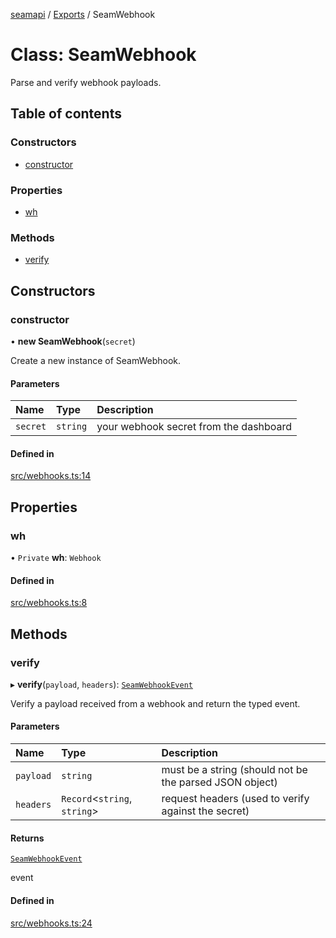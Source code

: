 [seamapi](../README.md) / [Exports](../modules.md) / SeamWebhook

# Class: SeamWebhook

Parse and verify webhook payloads.

## Table of contents

### Constructors

- [constructor](SeamWebhook.md#constructor)

### Properties

- [wh](SeamWebhook.md#wh)

### Methods

- [verify](SeamWebhook.md#verify)

## Constructors

### constructor

• **new SeamWebhook**(`secret`)

Create a new instance of SeamWebhook.

#### Parameters

| Name | Type | Description |
| :------ | :------ | :------ |
| `secret` | `string` | your webhook secret from the dashboard |

#### Defined in

[src/webhooks.ts:14](https://github.com/hello-seam/seamapi-javascript/blob/main/src/webhooks.ts#L14)

## Properties

### wh

• `Private` **wh**: `Webhook`

#### Defined in

[src/webhooks.ts:8](https://github.com/hello-seam/seamapi-javascript/blob/main/src/webhooks.ts#L8)

## Methods

### verify

▸ **verify**(`payload`, `headers`): [`SeamWebhookEvent`](../modules.md#seamwebhookevent)

Verify a payload received from a webhook and return the typed event.

#### Parameters

| Name | Type | Description |
| :------ | :------ | :------ |
| `payload` | `string` | must be a string (should not be the parsed JSON object) |
| `headers` | `Record`<`string`, `string`\> | request headers (used to verify against the secret) |

#### Returns

[`SeamWebhookEvent`](../modules.md#seamwebhookevent)

event

#### Defined in

[src/webhooks.ts:24](https://github.com/hello-seam/seamapi-javascript/blob/main/src/webhooks.ts#L24)
